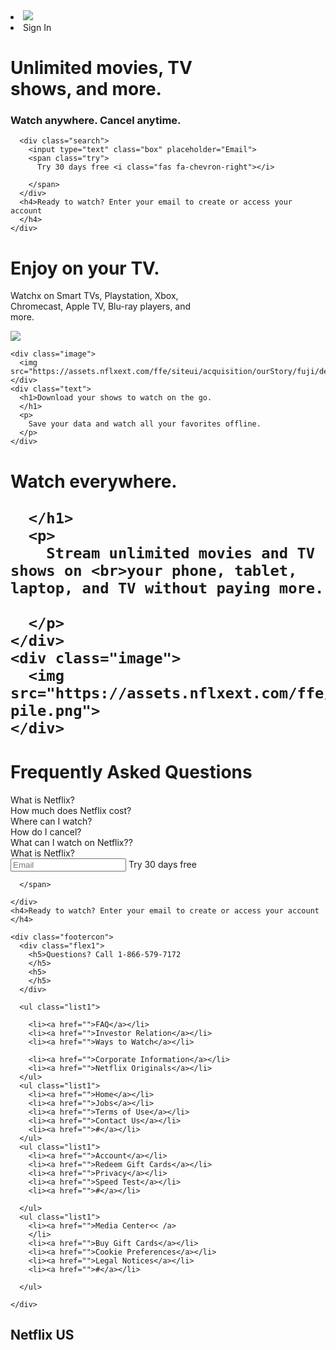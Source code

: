 <!DOCTYPE html>
<html lang="en">

<head>
  <meta charset="UTF-8">
  <meta name="viewport" content="width=device-width, initial-scale=1.0">
  <meta http-equiv="X-UA-Compatible" content="ie=edge">
  <title>Netflix</title>

  <link rel="stylesheet" href="style.css">
  <link rel="stylesheet" href="mediaquery.css">
  <link rel="stylesheet" href="https://maxst.icons8.com/vue-static/landings/line-awesome/line-awesome/1.3.0/css/line-awesome.min.css">
  <script src="https://kit.fontawesome.com/bc3a1796c2.js" crossorigin="anonymous"></script>
  <link rel="shortcut icon" href="https://image.flaticon.com/icons/png/512/870/870910.ico'/> 
    <link rel=" stylesheet" href="https://cdnjs.cloudflare.com/ajax/libs/normalize/8.0.1/normalize.css" />
</head>

<body>

  <div class="navbar">
    <li class="logo"><img src="https://www.searchpng.com/wp-content/uploads/2019/02/Netflix-Logo-PNG-image-200x200.png"></li>
    <li class="buttons">Sign In</a>

  </div>
  <div class="main">
    <div class="area">
      <h1>Unlimited movies, TV <br>shows, and more.</h1>
      <h3>Watch anywhere. Cancel anytime.
      </h3>

      <div class="search">
        <input type="text" class="box" placeholder="Email">
        <span class="try">
          Try 30 days free <i class="fas fa-chevron-right"></i>

        </span>
      </div>
      <h4>Ready to watch? Enter your email to create or access your account
      </h4>
    </div>

  </div>
  <div class="container1">
    <div class="text">
      <h1>Enjoy on your TV.
      </h1>
      <p>
        Watchx on Smart TVs, Playstation, Xbox, <br>
        Chromecast, Apple TV, Blu-ray players, and<br>
        more.
      </p>
    </div>
    <div class="image">
      <img src="https://assets.nflxext.com/ffe/siteui/acquisition/ourStory/fuji/desktop/tv.png">
    </div>
  </div>
  <div class="container1">

    <div class="image">
      <img src="https://assets.nflxext.com/ffe/siteui/acquisition/ourStory/fuji/desktop/mobile.png">
    </div>
    <div class="text">
      <h1>Download your shows to watch on the go.
      </h1>
      <p>
        Save your data and watch all your favorites offline.
      </p>
    </div>

  </div>
  <div class="container1">
    <div class="text">
      <h1>Watch everywhere.

      </h1>
      <p>
        Stream unlimited movies and TV shows on <br>your phone, tablet, laptop, and TV without paying more.

      </p>
    </div>
    <div class="image">
      <img src="https://assets.nflxext.com/ffe/siteui/acquisition/ourStory/fuji/desktop/device-pile.png">
    </div>
  </div>
  <div class="question">
    <h1>Frequently Asked Questions
    </h1>
    <div class="quest">
      <div class="textbox">What is Netflix?</div>
      <i class="las la-plus"></i>
    </div>
    <div class="quest">
      <div class="textbox">How much does Netflix cost?</div>
      <i class="las la-plus"></i>
    </div>
    <div class="quest">
      <div class="textbox">Where can I watch?</div>
      <i class="las la-plus"></i>
    </div>
    <div class="quest">
      <div class="textbox">How do I cancel?</div>
      <i class="las la-plus"></i>
    </div>
    <div class="quest">
      <div class="textbox">What can I watch on Netflix??</div>
      <i class="las la-plus"></i>
    </div>
    <div class="quest">
      <div class="textbox">What is Netflix?</div>
      <i class="las la-plus"></i>
    </div>
    <div class="search1">
      <input type="text" class="box1" placeholder="Email">
      <span class="try1">
        Try 30 days free <i class="fas fa-chevron-right"></i>

      </span>

    </div>
    <h4>Ready to watch? Enter your email to create or access your account
    </h4>
  </div>
  <div class="footer">

    <div class="footercon">
      <div class="flex1">
        <h5>Questions? Call 1-866-579-7172
        </h5>
        <h5>
        </h5>
      </div>

      <ul class="list1">

        <li><a href="">FAQ</a></li>
        <li><a href="">Investor Relation</a></li>
        <li><a href="">Ways to Watch</a></li>

        <li><a href="">Corporate Information</a></li>
        <li><a href="">Netflix Originals</a></li>
      </ul>
      <ul class="list1">
        <li><a href="">Home</a></li>
        <li><a href="">Jobs</a></li>
        <li><a href="">Terms of Use</a></li>
        <li><a href="">Contact Us</a></li>
        <li><a href="">#</a></li>
      </ul>
      <ul class="list1">
        <li><a href="">Account</a></li>
        <li><a href="">Redeem Gift Cards</a></li>
        <li><a href="">Privacy</a></li>
        <li><a href="">Speed Test</a></li>
        <li><a href="">#</a></li>

      </ul>
      <ul class="list1">
        <li><a href="">Media Center<< /a>
        </li>
        <li><a href="">Buy Gift Cards</a></li>
        <li><a href="">Cookie Preferences</a></li>
        <li><a href="">Legal Notices</a></li>
        <li><a href="">#</a></li>

      </ul>

    </div>

  </div>
  <div class="end">
    <h2>
      Netflix US
    </h2>
    <h2>
    </h2>
  </div>
</body>

</html>
